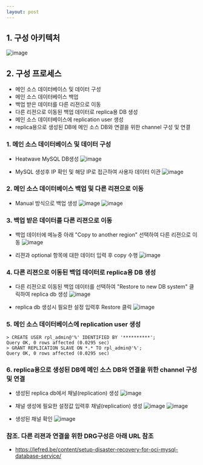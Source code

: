 ```yaml
---
layout: post
---
```


## 1. 구성 아키텍처

![image](https://github.com/user-attachments/assets/13a07778-5fa5-46a4-91c5-98717b7608fe)


## 2. 구성 프로세스
- 메인 소스 데이터베이스 및 데이터 구성
- 메인 소스 데이터베이스 백업
- 백업 받은 데이터를 다른 리젼으로 이동
- 다른 리젼으로 이동된 백업 데이터로 replica용 DB 생성
- 메인 소스 데이터베이스에 replication user 생성
- replica용으로 생성된 DB에 메인 소스 DB와 연결을 위한 channel 구성 및 연결

### 1. 메인 소스 데이터베이스 및 데이터 구성
- Heatwave MySQL DB생성
![image](https://github.com/user-attachments/assets/3d33672f-df28-49fc-ae18-0de9f03b6909)

- MySQL 생성후 IP 확인 및 해당 IP로 접근하여 사용자 데이터 이관
![image](https://github.com/user-attachments/assets/d5063f6c-f2ac-4ac7-ba43-d9ef48549389)

### 2. 메인 소스 데이터베이스 백업 및 다른 리젼으로 이동
- Manual 방식으로 백업 생성
![image](https://github.com/user-attachments/assets/8cb011ed-b61e-4ba9-974b-d37f069dd679)
![image](https://github.com/user-attachments/assets/6a7ff92c-6fc1-40be-9044-9717a2301d46)

### 3. 백업 받은 데이터를 다른 리젼으로 이동
- 백업 데이터에 메뉴중 아래 "Copy to another region" 선택하여 다른 리젼으로 이동
![image](https://github.com/user-attachments/assets/ec09dbca-4142-439e-af92-b803feb4e6b8)

- 리젼과 optional 항목에 대한 데이터 입력 후 copy 수행
![image](https://github.com/user-attachments/assets/74096f42-fa3d-43a7-97ad-c844ab5aaf9c)

### 4. 다른 리젼으로 이동된 백업 데이터로 replica용 DB 생성
- 다른 리젼으로 이동된 백업 데이터를 선택하여 "Restore to new DB system" 클릭하여 replica db 생성
![image](https://github.com/user-attachments/assets/332acf4c-101e-4dfd-910d-c382846bebca)

- replica db 생성시 필요한 설정 입력후 Restore 클릭
![image](https://github.com/user-attachments/assets/2af13040-2a9c-4b2a-bf48-ad14d8ad44b9)

### 5. 메인 소스 데이터베이스에 replication user 생성
```
> CREATE USER rpl_admin@'%' IDENTIFIED BY '**********';
Query OK, 0 rows affected (0.0295 sec)
> GRANT REPLICATION SLAVE ON *.* TO rpl_admin@'%';
Query OK, 0 rows affected (0.0295 sec)
```

### 6. replica용으로 생성된 DB에 메인 소스 DB와 연결을 위한 channel 구성 및 연결
- 생성된 replica db에서 채널(replication) 생성
![image](https://github.com/user-attachments/assets/0e879c31-e12b-41f8-abc0-70e8d4955696)

- 채널 생성에 필요한 설정값 입력후 채널(replication) 생성
![image](https://github.com/user-attachments/assets/70d580fd-2b7f-47cc-bbf7-b9889b736825)
![image](https://github.com/user-attachments/assets/6f67f637-ffcf-429e-a676-26fc342757fe)

- 생성된 채널 확인
![image](https://github.com/user-attachments/assets/5963b956-b05c-4ff3-bbdf-920f617f620d)


### 참조. 다른 리젼과 연결을 위한 DRG구성은 아래 URL 참조
- https://lefred.be/content/setup-disaster-recovery-for-oci-mysql-database-service/

